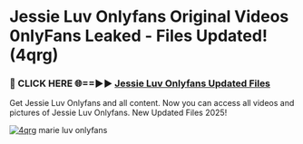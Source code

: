 # Jessie Luv Onlyfans Original Videos 0nlyFans Leaked - Files Updated! (4qrg)

<h3>🔴 CLICK HERE 🌐==►► <a href="https://tinyurl.com/2wckxsce" rel="nofollow">Jessie Luv Onlyfans Updated Files</a></h3>

Get Jessie Luv Onlyfans and all content. Now you can access all videos and pictures of Jessie Luv Onlyfans. New Updated Files 2025!

[![4qrg](https://i.imgur.com/AFduVYN.gif)](https://tinyurl.com/2wckxsce)
marie luv onlyfans